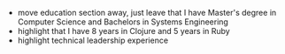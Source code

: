 * move education section away, just leave that I have Master's degree in Computer Science and Bachelors in Systems Engineering
* highlight that I have 8 years in Clojure and 5 years in Ruby
* highlight technical leadership experience
